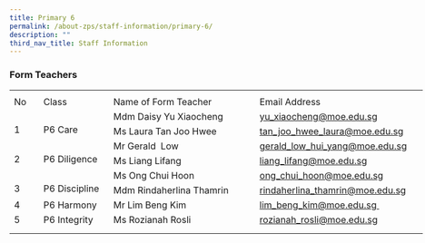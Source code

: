 ```yaml
---
title: Primary 6
permalink: /about-zps/staff-information/primary-6/
description: ""
third_nav_title: Staff Information
---
```

###  **Form Teachers**
<table style="border-collapse:
 collapse;width:546pt" width="727" cellspacing="0" cellpadding="0" border="0"><colgroup><col style="mso-width-source:userset;mso-width-alt:1462;width:30pt" width="40"> <col style="mso-width-source:userset;mso-width-alt:4278;width:88pt" width="117"> <col style="mso-width-source:userset;mso-width-alt:10422;width:214pt" width="285"> <col style="mso-width-source:userset;mso-width-alt:10422;width:214pt" width="285"></colgroup><tbody><tr style="mso-height-source:userset;height:6.75pt" height="9"><td style="height:6.75pt;width:30pt" width="40" class="xl66" height="9"></td><td style="width:88pt" width="117"></td><td style="width:214pt" width="285"></td><td style="width:214pt" width="285" class="xl72"></td></tr><tr style="height:15.75pt" height="21"><td style="height:15.75pt;width:30pt" width="40" class="xl69" height="21">No</td><td style="border-left:none;width:88pt" width="117" class="xl68">Class</td><td style="border-left:none;width:214pt" width="285" class="xl68">Name of Form Teacher</td><td style="border-left:none" class="xl73">Email Address</td></tr><tr style="height:15.75pt" height="21"><td style="height:31.5pt;width:30pt" width="40" class="xl70" height="42" rowspan="2">
<br>1</td><td style="width:88pt" width="117" class="xl71" rowspan="2">
<br>P6 Care</td><td style="border-top:none" class="xl67">Mdm Daisy Yu Xiaocheng</td><td style="border-top:none;border-left:none" class="xl74"><a href="mailto:yu_xiaocheng@moe.edu.sg">yu_xiaocheng@moe.edu.sg</a></td></tr><tr style="height:15.75pt" height="21"><td style="height:15.75pt;border-top:none" class="xl67" height="21">Ms Laura Tan Joo Hwee</td><td style="border-top:none;border-left:none" class="xl74"><a href="mailto:tan_joo_hwee_laura@moe.edu.sg">tan_joo_hwee_laura@moe.edu.sg</a></td></tr><tr style="height:15.75pt" height="21"><td style="height:31.5pt;width:30pt" width="40" class="xl70" height="42" rowspan="2">
<br>2</td><td style="width:88pt" width="117" class="xl71" rowspan="2">
<br>P6 Diligence</td><td style="border-top:none" class="xl67">Mr Gerald<span style="mso-spacerun:yes">&nbsp; </span>Low</td><td style="border-top:none;border-left:none" class="xl74"><a href="mailto:gerald_low_hui_yang@moe.edu.sg">gerald_low_hui_yang@moe.edu.sg</a></td></tr><tr style="height:15.75pt" height="21"><td style="height:15.75pt;border-top:none" class="xl67" height="21">Ms Liang Lifang</td><td style="border-top:none;border-left:none" class="xl74"><a href="mailto:liang_lifang@moe.edu.sg">liang_lifang@moe.edu.sg</a></td></tr><tr style="height:15.75pt" height="21"><td style="height:31.5pt;width:30pt" width="40" class="xl70" height="42" rowspan="2">
<br>3</td><td style="width:88pt" width="117" class="xl71" rowspan="2">
<br>P6 Discipline</td><td style="border-top:none" class="xl67">Ms Ong Chui Hoon</td><td style="border-top:none;border-left:none" class="xl74"><a href="mailto:ong_chui_hoon@moe.edu.sg">ong_chui_hoon@moe.edu.sg</a></td></tr><tr style="height:15.75pt" height="21"><td style="height:15.75pt;border-top:none" class="xl67" height="21">Mdm Rindaherlina Thamrin</td><td style="border-top:none;border-left:none" class="xl74"><a href="mailto:rindaherlina_thamrin@moe.edu.sg">rindaherlina_thamrin@moe.edu.sg</a></td></tr><tr style="height:15.75pt" height="21"><td style="height:15.75pt;width:30pt" width="40" class="xl70" height="21">4</td><td style="width:88pt" width="117" class="xl71">P6 Harmony</td><td style="border-top:none" class="xl67">Mr Lim Beng Kim</td><td style="border-top:none;border-left:none" class="xl74"><a href="mailto:lim_beng_kim@moe.edu.sg">lim_beng_kim@moe.edu.sg&nbsp;</a></td></tr><tr style="mso-height-source:userset;height:15.75pt" height="21"><td style="height:15.75pt;width:30pt" width="40" class="xl70" height="21">5</td><td style="width:88pt" width="117" class="xl75">P6 Integrity<span style="mso-spacerun:yes">&nbsp;</span></td><td style="border-top:none;border-left:none" class="xl67">Ms Rozianah Rosli</td><td style="border-top:none;border-left:none" class="xl74"><a href="mailto:rozianah_rosli@moe.edu.sg">rozianah_rosli@moe.edu.sg</a></td></tr><tr style="mso-height-source:userset;height:7.5pt" height="10"><td style="height:7.5pt" class="xl66" height="10"></td><td></td><td></td><td class="xl72"></td></tr></tbody></table>